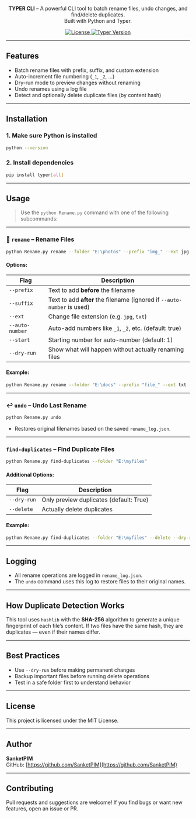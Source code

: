 
<p align="center">
  <strong>TYPER CLI</strong> – A powerful CLI tool to batch rename files, undo changes, and find/delete duplicates.<br>
  Built with Python and Typer.
</p>

<p align="center">
  <a href="https://github.com/SanketPIM/RenameCL">
    <img src="https://img.shields.io/github/license/SanketPIM/RenameCL" alt="License">
  </a>
  <a href="https://pypi.org/project/typer/">
    <img src="https://img.shields.io/pypi/v/typer?label=Typer&color=34D058" alt="Typer Version">
  </a>
</p>

---

##  Features

-  Batch rename files with prefix, suffix, and custom extension
-  Auto-increment file numbering (`_1`, `_2`, ...)
-  Dry-run mode to preview changes without renaming
-  Undo renames using a log file
-  Detect and optionally delete duplicate files (by content hash)

---

##  Installation

### 1. Make sure Python is installed

```bash
python --version
```

### 2. Install dependencies

```bash
pip install typer[all]
```

---

##  Usage

> Use the `python Rename.py` command with one of the following subcommands:

---

### 🔁 `rename` – Rename Files

```bash
python Rename.py rename --folder "E:\photos" --prefix "img_" --ext jpg
```

#### Options:

| Flag            | Description                                             |
|-----------------|---------------------------------------------------------|
| `--prefix`      | Text to add **before** the filename                     |
| `--suffix`      | Text to add **after** the filename (ignored if `--auto-number` is used) |
| `--ext`         | Change file extension (e.g. `jpg`, `txt`)               |
| `--auto-number` | Auto-add numbers like `_1`, `_2`, etc. (default: true)  |
| `--start`       | Starting number for auto-number (default: 1)           |
| `--dry-run`     | Show what will happen without actually renaming files  |

#### Example:

```bash
python Rename.py rename --folder "E:\docs" --prefix "file_" --ext txt --auto-number False --suffix "_final"
```

---

### ↩️ `undo` – Undo Last Rename

```bash
python Rename.py undo
```

- Restores original filenames based on the saved `rename_log.json`.

---

###  `find-duplicates` – Find Duplicate Files

```bash
python Rename.py find-duplicates --folder "E:\myfiles"
```

#### Additional Options:

| Flag         | Description                          |
|--------------|--------------------------------------|
| `--dry-run`  | Only preview duplicates (default: True) |
| `--delete`   | Actually delete duplicates           |

#### Example:

```bash
python Rename.py find-duplicates --folder "E:\myfiles" --delete --dry-run False
```

---

##  Logging

- All rename operations are logged in `rename_log.json`.
- The `undo` command uses this log to restore files to their original names.

---

##  How Duplicate Detection Works

This tool uses `hashlib` with the **SHA-256** algorithm to generate a unique fingerprint of each file’s content. If two files have the same hash, they are duplicates — even if their names differ.

---

##  Best Practices

-  Use `--dry-run` before making permanent changes
-  Backup important files before running delete operations
-  Test in a safe folder first to understand behavior

---

##  License

This project is licensed under the MIT License.

---

##  Author

**SanketPIM**  
GitHub: [https://github.com/SanketPIM](https://github.com/SanketPIM)

---

##  Contributing

Pull requests and suggestions are welcome! If you find bugs or want new features, open an issue or PR.

